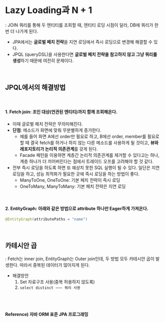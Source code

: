 # Lazy Loading과 N + 1

: JOIN 쿼리를 통해 두 엔티티를 조회할 때, 엔티티 로딩 시점이 달라, DB에 쿼리가 한번 더 나가게 된다.

* JPA에서는 **글로벌 페치 전략**을 지연 로딩에서 즉시 로딩으로 변경해 해결할 수 있다.
* JPQL (queryDSL)을 사용한다면 **글로벌 페치 전략을 참고하지 않고 그냥 쿼리를 생성**하기 때문에 여전히 문제이다.

<br>

## JPQL에서의 해결방법

<br>

#### 1. **Fetch join**: 조인 대상(연관된 엔티티)까지 함께 조회해온다.

* 이때 글로벌 페치 전략은 무의미해진다.
* **단점**: 메소드가 화면에 맞춰 무분별하게 증가한다.
  * 예를 들어 화면 A에선 order만 필요로 하고, B에선 order, member를 필요로 할 때 결국 fetch를 하거나 하지 않는 다른 메소드를 사용하게 될 것이고, **뷰와 레포지토리가 논리적 의존관계**를 갖게 된다.
  * Facade 패턴을 이용하면 계층간 논리적 의존관계를 제거할 수 있다고는 하나, 계층 하나가 더 끼어버린다는 점에서 트레이드 오프를 고려해야 할 것 같다.
* 전부 즉시 로딩을 하도록 하면 또 예상치 못한 SQL 실행이 될 수 있다. 일단은 지연 로딩을 하고, 성능 최적화가 필요한 곳에 즉시 로딩을 하는 방법이 좋다.
  * ManyToOne, OneToOne: 기본 페치 전략이 즉시 로딩
  * OneToMany, ManyToMany: 기본 페치 전략은 지연 로딩

<br>

#### 2. EntityGraph: 아래와 같은 방법으로 attribute 하나만 Eager하게 가져온다.

```java
@EntityGraph(attributePaths = "name")
```

<br>

## 카테시안 곱

: Fetch는 inner join, EntityGraph는 Outer join인데, 두 방법 모두 카테시안 곱이 발생한다. 따라서 중복된 데이터가 많아지게 된다.

* 해결방안
  1. Set 자료구조 사용(중복 허용하지 않도록)
  2. `select distinct ~~~ 쿼리 사용`

<br><br>

#### Reference) 자바 ORM 표준 JPA 프로그래밍 

